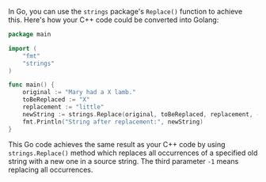  In Go, you can use the `strings` package's `Replace()` function to achieve this. Here's how your C++ code could be converted into Golang:

```go
package main

import (
	"fmt"
	"strings"
)

func main() {
	original := "Mary had a X lamb."
	toBeReplaced := "X"
	replacement := "little"
	newString := strings.Replace(original, toBeReplaced, replacement, -1)
	fmt.Println("String after replacement:", newString)
}
```

This Go code achieves the same result as your C++ code by using `strings.Replace()` method which replaces all occurrences of a specified old string with a new one in a source string. The third parameter `-1` means replacing all occurrences.

